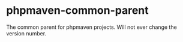 phpmaven-common-parent
======================

The common parent for phpmaven projects. Will not ever change the version number.